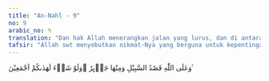 ```yaml
---
title: "An-Nahl - 9"
no: 9
arabic_no: ٩
translation: "Dan hak Allah menerangkan jalan yang lurus, dan di antaranya ada (jalan) yang menyimpang. Dan jika Dia menghendaki, tentu Dia memberi petunjuk kamu semua (ke jalan yang benar)."
tafsir: "Allah swt menyebutkan nikmat-Nya yang berguna untuk kepentingan jiwa manusia, agar mereka mengetahui dan mensyukuri Pencipta alam semesta dan nikmat yang sangat luas ini. Allah menjelaskan bahwa Dialah yang mempunyai kekuasaan tertinggi untuk membimbing manusia melalui wahyu kepada para rasul-Nya dan memerintahkan mereka untuk menaatinya. Ini bertujuan agar manusia sampai pada kebenaran. Dengan demikian, barang siapa mengikuti bimbingan itu berarti ia akan memperoleh kebahagiaan yang sangat berguna bagi dirinya. Akan tetapi, barang siapa yang menempuh jalan sesat maka akibatnya akan diderita dan dirasakannya sendiri.\n\nAllah swt berfirman:\n\nDan sungguh, inilah jalan-Ku yang lurus. Maka ikutilah! Jangan kamu ikuti jalan-jalan (yang lain) yang akan mencerai-beraikan kamu dari jalan-Nya. Demikianlah Dia memerintahkan kepadamu agar kamu bertakwa. (al-An'am/6: 153)\n\nDan firman-Nya:\n\nDia (Allah) berfirman, \"Ini adalah jalan yang lurus (menuju) kepada-Ku.\" (al-hijr/15: 41)\n\nDan firman-Nya:\n\nSesungguhnya Kamilah yang memberi petunjuk. (al-Lail/92: 12)\n\nDi samping jalan lurus itu, ada jalan yang menyimpang dari kebenaran. Apabila manusia melalui jalan itu, mereka tidak akan mencapai kebahagiaan. Jalan itu adalah jalan kesesatan, yang membawa manusia pada perpecahan dan kehancuran.\n\nMenurut ayat ini, jalan lurus yang mengantarkan manusia untuk mem-peroleh kebahagiaan hanyalah agama Islam, yaitu agama yang hanif, disyariatkan Allah dan diwahyukan-Nya kepada Nabi Muhammad saw, serta sesuai dengan fitrah manusia.\n\nAllah swt berfirman:\n\nMaka hadapkanlah wajahmu dengan lurus kepada agama (Islam); (sesuai) fitrah Allah disebabkan Dia telah menciptakan manusia menurut (fitrah) itu. Tidak ada perubahan pada ciptaan Allah. (Itulah) agama yang lurus, tetapi kebanyakan manusia tidak mengetahui. (ar-Rum/30: 30)\n\nSesungguhnya Allah berkuasa untuk membimbing manusia seluruhnya untuk beragama tauhid. Akan tetapi, Allah swt Maha Bijaksana. Ia memberi hak pilih kepada manusia karena mereka memiliki akal dan pikiran untuk digunakan sebagaimana mestinya. Allah juga memberikan bimbingan wahyu kepada manusia melalui rasul-Nya, agar mereka melaksanakan tuntunan itu berdasarkan pilihannya. Firman Allah:\n\nDan jika Tuhanmu menghendaki, tentulah beriman semua orang di bumi seluruhnya. (Yunus/10: 99)\n\nUntuk mendorong minat manusia melakukan amal yang baik, Allah swt menjanjikan pahala. Sebagai upaya menghilangkan kecenderungan mereka melakukan amal yang jelek, Allah juga memberi peringatan dengan ancaman yang pedih. Hal ini dimaksudkan agar manusia mau mengikuti petunjuk-Nya dan menghindari larangan-Nya."
---
```


وَعَلَى اللّٰهِ قَصْدُ السَّبِيْلِ وَمِنْهَا جَاۤىِٕرٌ ۗوَلَوْ شَاۤءَ لَهَدٰىكُمْ اَجْمَعِيْنَ ࣖ  
